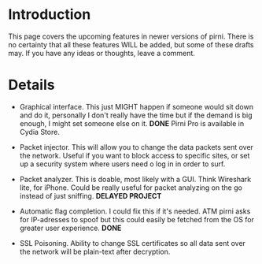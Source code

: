 # Introduction #

This page covers the upcoming features in newer versions of pirni. There is no certainty that all these features WILL be added, but some of these drafts may.
If you have any ideas or thoughts, leave a comment.


# Details #

  * Graphical interface. This just MIGHT happen if someone would sit down and do it, personally I don't really have the time but if the demand is big enough, I might set someone else on it. **DONE** Pirni Pro is available in Cydia Store.

  * Packet injector. This will allow you to change the data packets sent over the network. Useful if you want to block access to specific sites, or set up a security system where users need o log in in order to surf.

  * Packet analyzer. This is doable, most likely with a GUI. Think Wireshark lite, for iPhone. Could be really useful for packet analyzing on the go instead of just sniffing. **DELAYED PROJECT**

  * Automatic flag completion. I could fix this if it's needed. ATM pirni asks for IP-adresses to spoof but this could easily be fetched from the OS for greater user experience. **DONE**

  * SSL Poisoning. Ability to change SSL certificates so all data sent over the network will be plain-text after decryption.